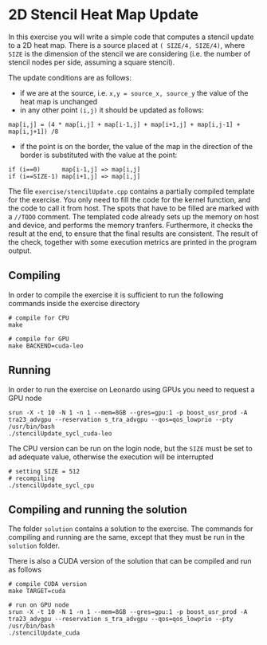 # 2D Stencil Heat Map Update
In this exercise you will write a simple code that computes a stencil update to a 2D heat map. There is a source placed at `( SIZE/4, SIZE/4)`, where `SIZE` is the dimension of the stencil we are considering (i.e. the number of stencil nodes per side, assuming a square stencil).

The update conditions are as follows:

- if we are at the source, i.e. `x,y = source_x, source_y` the value of the heat map is unchanged
- in any other point `(i,j)` it should be updated as follows:
```
map[i,j] = (4 * map[i,j] + map[i-1,j] + map[i+1,j] + map[i,j-1] + map[i,j+1]) /8
```
- if the point is on the border, the value of the map in the direction of the border is substituted with the value at the point:
```
if (i==0)      map[i-1,j] => map[i,j]
if (i==SIZE-1) map[i+1,j] => map[i,j]
```

The file `exercise/stencilUpdate.cpp` contains a partially compiled template for the exercise. You only need to fill the code for the kernel function, and the code to call it from host. The spots that have to be filled are marked with a `//TODO` comment. The templated code already sets up the memory on host and device, and performs the memory tranfers. Furthermore, it checks the result at the end, to ensure that the final results are consistent. The result of the check, together with some execution metrics are printed in the program output.

## Compiling
In order to compile the exercise it is sufficient to run the following commands inside the exercise directory
```shell
# compile for CPU
make

# compile for GPU
make BACKEND=cuda-leo
```

## Running
In order to run the exercise on Leonardo using GPUs you need to request a GPU node
```shell
srun -X -t 10 -N 1 -n 1 --mem=8GB --gres=gpu:1 -p boost_usr_prod -A tra23_advgpu --reservation s_tra_advgpu --qos=qos_lowprio --pty /usr/bin/bash
./stencilUpdate_sycl_cuda-leo
```
The CPU version can be run on the login node, but the `SIZE` must be set to ad adequate value, otherwise the execution will be interrupted
```shell
# setting SIZE = 512
# recompiling
./stencilUpdate_sycl_cpu
```

## Compiling and running the solution
The folder `solution` contains a solution to the exercise. The commands for compiling and running are the same, except that they must be run in the `solution` folder.

There is also a CUDA version of the solution that can be compiled and run as follows
```shell
# compile CUDA version
make TARGET=cuda

# run on GPU node
srun -X -t 10 -N 1 -n 1 --mem=8GB --gres=gpu:1 -p boost_usr_prod -A tra23_advgpu --reservation s_tra_advgpu --qos=qos_lowprio --pty /usr/bin/bash
./stencilUpdate_cuda
```
